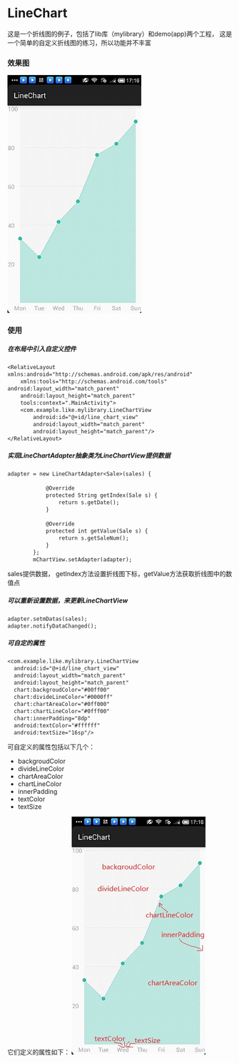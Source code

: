 # LineChart
这是一个折线图的例子，包括了lib库（mylibrary）和demo(app)两个工程， 
这是一个简单的自定义折线图的练习，所以功能并不丰富
### 效果图
![image](https://github.com/achenglike/LineChartLibDemo/raw/master/pics/narrow.png)

### 使用
##### 在布局中引入自定义控件
```
<RelativeLayout xmlns:android="http://schemas.android.com/apk/res/android"
    xmlns:tools="http://schemas.android.com/tools" android:layout_width="match_parent"
    android:layout_height="match_parent"
    tools:context=".MainActivity">
    <com.example.like.mylibrary.LineChartView
        android:id="@+id/line_chart_view"
        android:layout_width="match_parent"
        android:layout_height="match_parent"/>
</RelativeLayout>
```

##### 实现LineChartAdapter抽象类为LineChartView提供数据
```
adapter = new LineChartAdapter<Sale>(sales) {

            @Override
            protected String getIndex(Sale s) {
                return s.getDate();
            }

            @Override
            protected int getValue(Sale s) {
                return s.getSaleNum();
            }
        };
        mChartView.setAdapter(adapter);
```

sales提供数据， getIndex方法设置折线图下标，getValue方法获取折线图中的数值点

##### 可以重新设置数据，来更新LineChartView
```
adapter.setmDatas(sales);
adapter.notifyDataChanged();
```

##### 可自定的属性
```
<com.example.like.mylibrary.LineChartView
  android:id="@+id/line_chart_view"
  android:layout_width="match_parent"
  android:layout_height="match_parent"
  chart:backgroudColor="#00ff00"
  chart:divideLineColor="#0000ff"
  chart:chartAreaColor="#0ff000"
  chart:chartLineColor="#0fff00"
  chart:innerPadding="8dp"
  android:textColor="#ffffff"
  android:textSize="16sp"/>
```
可自定义的属性包括以下几个：
* backgroudColor 
* divideLineColor 
* chartAreaColor 
* chartLineColor 
* innerPadding 
* textColor 
* textSize 

它们定义的属性如下： 
![image](https://github.com/achenglike/LineChartLibDemo/raw/master/pics/marked.jpg)

